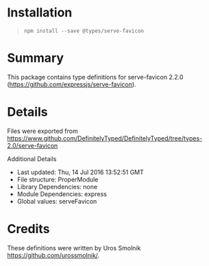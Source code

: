 # Installation
> `npm install --save @types/serve-favicon`

# Summary
This package contains type definitions for serve-favicon 2.2.0 (https://github.com/expressjs/serve-favicon).

# Details
Files were exported from https://www.github.com/DefinitelyTyped/DefinitelyTyped/tree/types-2.0/serve-favicon

Additional Details
 * Last updated: Thu, 14 Jul 2016 13:52:51 GMT
 * File structure: ProperModule
 * Library Dependencies: none
 * Module Dependencies: express
 * Global values: serveFavicon

# Credits
These definitions were written by Uros Smolnik <https://github.com/urossmolnik/>.
